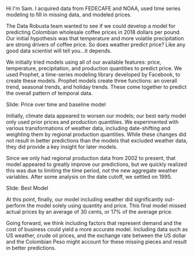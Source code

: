 Hi I'm Sam. I acquired data from FEDECAFE and NOAA, used time series modeling to fill in missing data, and modeled prices.

The Data Robusta team wanted to see if we could develop a model for predicting Colombian wholesale coffee prices in 2018 dollars per pound. Our initial hypothesis was that temperature and more volatile precipitation are strong drivers of coffee price. So does weather predict price? Like any good data scientist will tell you...it depends.

We initially tried models using all of our available features: price, temperature, precipitation, and production quantities to predict price. We used Prophet, a time-series modeling library developed by Facebook, to create these models. Prophet models create three functions: an overall trend, seasonal trends, and holiday trends. These come together to predict the overall pattern of temporal data.

Slide: Price over time and baseline model

Initially, climate data appeared to worsen our models; our best early model only used prior prices and production quantities. We experimented with various transformations of weather data, including date-shifting and weighting them by regional production quantities. While these changes did not result in better predictions than the models that excluded weather data, they did provide a key insight for later models. 

Since we only had regional production data from 2002 to present, that model appeared to greatly improve our predictions, but we quickly realized this was due to limiting the time period, not the new aggregate weather variables.
After some analysis on the date cutoff, we settled on 1995. 

Slide: Best Model

At this point, finally, our model including weather did significantly out-perform the model solely using quantity and price. This final model missed actual prices by an average of 30 cents, or 17% of the average price.

Going forward, we think including factors that represent demand and the cost of business could yield a more accurate model. Including data such as US weather, crude oil prices, and the exchange rate between the US dollar and the Colombian Peso might account for these missing pieces and result in better predictions.